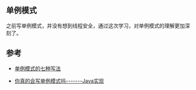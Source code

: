 ## 单例模式

之前写单例模式，并没有想到线程安全，通过这次学习，对单例模式的理解更加深刻了。

## 参考

- [单例模式的七种写法](https://www.cnblogs.com/Sharley/p/5315959.html)

- [你真的会写单例模式吗-------Java实现](https://www.cnblogs.com/andy-zhou/p/5363585.html)